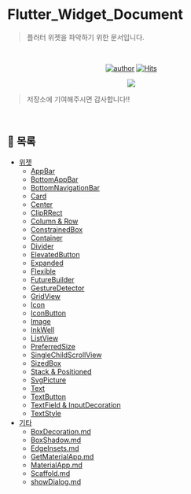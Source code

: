 # Flutter_Widget_Document
> 플러터 위젯을 파악하기 위한 문서입니다.

<br>

<div align=center>

[![author](https://img.shields.io/badge/author-youjeonghan-brightgreen.svg?style=flat-square)](https://github.com/youjeonghan)
[![Hits](https://hits.seeyoufarm.com/api/count/incr/badge.svg?url=https%3A%2F%2Fgithub.com%2Fyoujeonghan%2FFlutter_Widget_Document&count_bg=%2379C83D&title_bg=%23555555&icon=&icon_color=%23E7E7E7&title=hits&edge_flat=true)](https://hits.seeyoufarm.com)

<a href="https://github.com/youjeonghan/Flutter_Widget_Document/graphs/contributors"><img src="https://opencollective.com/Flutter_Widget_Document/contributors.svg?width=720"></a>

</div>

> 저장소에 기여해주시면 감사합니다!!

<br>

## 📑 목록

- [위젯](https://github.com/youjeonghan/Flutter_Widget_Document/tree/main/Widget)
  - [AppBar](https://github.com/youjeonghan/Flutter_Widget_Document/blob/main/Widget/AppBar.md)
  - [BottomAppBar](https://github.com/youjeonghan/Flutter_Widget_Document/blob/main/Widget/BottomAppBar.md)
  - [BottomNavigationBar](https://github.com/youjeonghan/Flutter_Widget_Document/blob/main/Widget/BottomNavigationBar.md)
  - [Card](https://github.com/youjeonghan/Flutter_Widget_Document/blob/main/Widget/Card.md)
  - [Center](https://github.com/youjeonghan/Flutter_Widget_Document/blob/main/Widget/Center.md)
  - [ClipRRect](https://github.com/youjeonghan/Flutter_Widget_Document/blob/main/Widget/ClipRRect.md)
  - [Column & Row](https://github.com/youjeonghan/Flutter_Widget_Document/blob/main/Widget/Column&Row.md)
  - [ConstrainedBox](https://github.com/youjeonghan/Flutter_Widget_Document/blob/main/Widget/ConstrainedBox.md)
  - [Container](https://github.com/youjeonghan/Flutter_Widget_Document/blob/main/Widget/Container.md)
  - [Divider](https://github.com/youjeonghan/Flutter_Widget_Document/blob/main/Widget/Divider.md)
  - [ElevatedButton](https://github.com/youjeonghan/Flutter_Widget_Document/blob/main/Widget/ElevatedButton.md)
  - [Expanded](https://github.com/youjeonghan/Flutter_Widget_Document/blob/main/Widget/Expanded.md)
  - [Flexible](https://github.com/youjeonghan/Flutter_Widget_Document/blob/main/Widget/Flexible.md)
  - [FutureBuilder](https://github.com/youjeonghan/Flutter_Widget_Document/blob/main/Widget/FutureBuilder.md)
  - [GestureDetector](https://github.com/youjeonghan/Flutter_Widget_Document/blob/main/Widget/GestureDetector.md)
  - [GridView](https://github.com/youjeonghan/Flutter_Widget_Document/blob/main/Widget/GridView.md)
  - [Icon](https://github.com/youjeonghan/Flutter_Widget_Document/blob/main/Widget/Icon.md)
  - [IconButton](https://github.com/youjeonghan/Flutter_Widget_Document/blob/main/Widget/IconButton.md)
  - [Image](https://github.com/youjeonghan/Flutter_Widget_Document/blob/main/Widget/Image.md)
  - [InkWell](https://github.com/youjeonghan/Flutter_Widget_Document/blob/main/Widget/InkWell.md)
  - [ListView](https://github.com/youjeonghan/Flutter_Widget_Document/blob/main/Widget/ListView.md)
  - [PreferredSize](https://github.com/youjeonghan/Flutter_Widget_Document/blob/main/Widget/PreferredSize.md)
  - [SingleChildScrollView](https://github.com/youjeonghan/Flutter_Widget_Document/blob/main/Widget/SingleChildScrollView.md)
  - [SizedBox](https://github.com/youjeonghan/Flutter_Widget_Document/blob/main/Widget/SizedBox.md)
  - [Stack & Positioned](https://github.com/youjeonghan/Flutter_Widget_Document/blob/main/Widget/Stack&Positioned.md)
  - [SvgPicture](https://github.com/youjeonghan/Flutter_Widget_Document/blob/main/Widget/SvgPicture.md)
  - [Text](https://github.com/youjeonghan/Flutter_Widget_Document/blob/main/Widget/Text.md)
  - [TextButton](https://github.com/youjeonghan/Flutter_Widget_Document/blob/main/Widget/TextButton.md)
  - [TextField & InputDecoration](https://github.com/youjeonghan/Flutter_Widget_Document/blob/main/Widget/TextField&InputDecoration.md)
  - [TextStyle](https://github.com/youjeonghan/Flutter_Widget_Document/blob/main/Widget/TextStyle.md)
- [기타](https://github.com/youjeonghan/Flutter_Widget_Document/tree/main/Etc)
  - [BoxDecoration.md](https://github.com/youjeonghan/Flutter_Widget_Document/blob/main/Etc/BoxDecoration.md)
  - [BoxShadow.md](https://github.com/youjeonghan/Flutter_Widget_Document/blob/main/Etc/BoxShadow.md)
  - [EdgeInsets.md](https://github.com/youjeonghan/Flutter_Widget_Document/blob/main/Etc/EdgeInsets.md)
  - [GetMaterialApp.md](https://github.com/youjeonghan/Flutter_Widget_Document/blob/main/Etc/GetMaterialApp.md)
  - [MaterialApp.md](https://github.com/youjeonghan/Flutter_Widget_Document/blob/main/Etc/MaterialApp.md)
  - [Scaffold.md](https://github.com/youjeonghan/Flutter_Widget_Document/blob/main/Etc/Scaffold.md)
  - [showDialog.md](https://github.com/youjeonghan/Flutter_Widget_Document/blob/main/Etc/showDialog.md)


